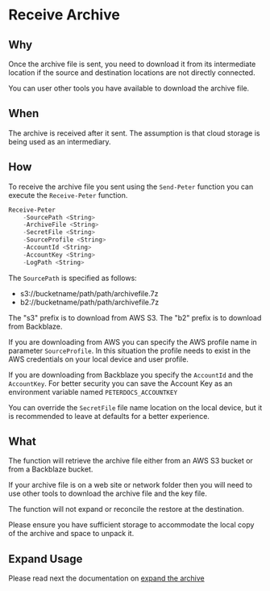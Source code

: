 # Receive Archive

## Why

Once the archive file is sent, you need to download it from its intermediate
location if the source and destination locations are not directly connected.

You can user other tools you have available to download the archive file.

## When

The archive is received after it sent.  The assumption is that cloud storage
is being used as an intermediary.

## How

To receive the archive file you sent using the ```Send-Peter``` function you can
execute the ```Receive-Peter``` function.

```powershell
Receive-Peter
    -SourcePath <String>
    -ArchiveFile <String>
    -SecretFile <String>
    -SourceProfile <String>
    -AccountId <String>
    -AccountKey <String>
    -LogPath <String>
```

The ```SourcePath``` is specified as follows:

* s3://bucketname/path/path/archivefile.7z
* b2://bucketname/path/path/archivefile.7z

The "s3" prefix is to download from AWS S3.  The "b2" prefix
is to download from Backblaze.

If you are downloading from AWS you can specify the AWS profile name
in parameter ```SourceProfile```.  In this situation the profile
needs to exist in the AWS credentials on your local device and user profile.

If you are downloading from Backblaze you specify the ```AccountId``` and the
```AccountKey```.  For better security you can save the Account Key as an
environment variable named ```PETERDOCS_ACCOUNTKEY```

You can override the ```SecretFile``` file name location on the local device,
but it is recommended to leave at defaults for a better experience.

## What

The function will retrieve the archive file either from an AWS S3 bucket or
from a Backblaze bucket.

If your archive file is on a web site or network folder then you will need to
use other tools to download the archive file and the key file.

The function will not expand or reconcile the restore at the destination.

Please ensure you have sufficient storage to accommodate the local copy of the
archive and space to unpack it.

## Expand Usage

Please read next the documentation on [expand the archive](Expand.md)
